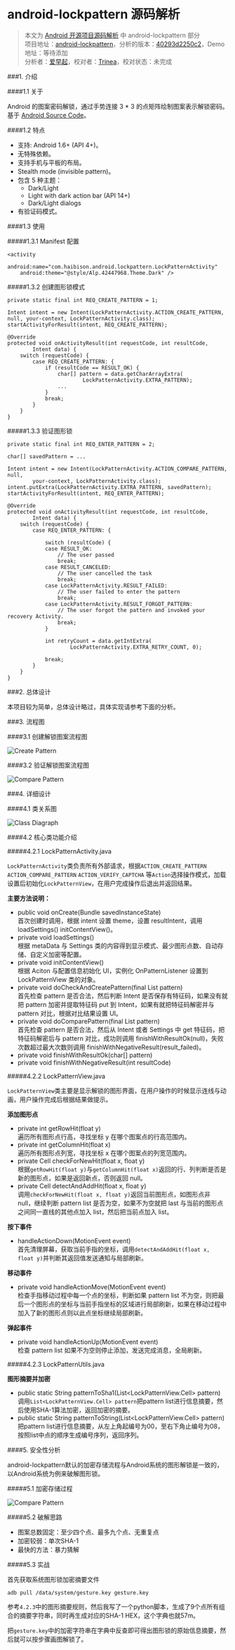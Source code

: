 android-lockpattern 源码解析
====================================
> 本文为 [Android 开源项目源码解析](https://github.com/android-cn/android-open-project-analysis) 中 android-lockpattern 部分  
> 项目地址：[android-lockpattern](https://code.google.com/p/android-lockpattern/)，分析的版本：[40293d2250c2](https://code.google.com/p/android-lockpattern/source/detail?r=40293d2250c2b273223ba25e4aeb3d290a0fdfad)，Demo 地址：等待添加    
> 分析者：[爱早起](https://github.com/liang7)，校对者：[Trinea](https://github.com/Trinea)，校对状态：未完成   

###1. 介绍

####1.1 关于

Android 的图案密码解锁，通过手势连接 3 * 3 的点矩阵绘制图案表示解锁密码。基于 [Android Source Code](https://android.googlesource.com/platform/frameworks/base/+/master/core/java/com/android/internal/widget/LockPatternView.java)。  

####1.2 特点

- 支持: Android 1.6+ (API 4+)。
- 无特殊依赖。
- 支持手机与平板的布局。
- Stealth mode (invisible pattern)。
- 包含 5 种主题：
  - Dark/Light
  - Light with dark action bar (API 14+)
  - Dark/Light dialogs
- 有验证码模式。

####1.3 使用

#####1.3.1 Manifest 配置

```
<activity
    android:name="com.haibison.android.lockpattern.LockPatternActivity"
    android:theme="@style/Alp.42447968.Theme.Dark" />
```

#####1.3.2 创建图形锁模式

```	
private static final int REQ_CREATE_PATTERN = 1;

Intent intent = new Intent(LockPatternActivity.ACTION_CREATE_PATTERN, null, your-context, LockPatternActivity.class);
startActivityForResult(intent, REQ_CREATE_PATTERN);
```

```
@Override
protected void onActivityResult(int requestCode, int resultCode,
        Intent data) {
    switch (requestCode) {
        case REQ_CREATE_PATTERN: {
            if (resultCode == RESULT_OK) {
                char[] pattern = data.getCharArrayExtra(
                        LockPatternActivity.EXTRA_PATTERN);
                ...
            }
            break;
        }
    }
}
```

#####1.3.3 验证图形锁

```
private static final int REQ_ENTER_PATTERN = 2;

char[] savedPattern = ...

Intent intent = new Intent(LockPatternActivity.ACTION_COMPARE_PATTERN, null,
        your-context, LockPatternActivity.class);
intent.putExtra(LockPatternActivity.EXTRA_PATTERN, savedPattern);
startActivityForResult(intent, REQ_ENTER_PATTERN);
```

```
@Override
protected void onActivityResult(int requestCode, int resultCode,
        Intent data) {
    switch (requestCode) {
        case REQ_ENTER_PATTERN: {
        
            switch (resultCode) {
            case RESULT_OK:
                // The user passed
                break;
            case RESULT_CANCELED:
                // The user cancelled the task
                break;
            case LockPatternActivity.RESULT_FAILED:
                // The user failed to enter the pattern
                break;
            case LockPatternActivity.RESULT_FORGOT_PATTERN:
                // The user forgot the pattern and invoked your recovery Activity.
                break;
            }

            int retryCount = data.getIntExtra(
                    LockPatternActivity.EXTRA_RETRY_COUNT, 0);

            break;
        }
    }
}
```

###2. 总体设计

本项目较为简单，总体设计略过，具体实现请参考下面的分析。  

###3. 流程图

####3.1 创建解锁图案流程图

![Create Pattern](image/CreatePattern.png)  

####3.2 验证解锁图案流程图

![Compare Pattern](image/ComparePattern.png)  

###4. 详细设计

####4.1 类关系图

![Class Diagraph](image/Main.png)  

####4.2 核心类功能介绍

#####4.2.1 LockPatternActivity.java

`LockPatternActivity`类负责所有外部请求，根据`ACTION_CREATE_PATTERN` `ACTION_COMPARE_PATTERN` `ACTION_VERIFY_CAPTCHA` 等`Action`选择操作模式，加载设置后初始化`LockPatternView`，在用户完成操作后退出并返回结果。

**主要方法说明：**  

* public void onCreate(Bundle savedInstanceState)  
首次创建时调用，根据 intent 设置 theme，设置 resultIntent，调用 loadSettings() initContentView()。  
* private void loadSettings()  
根据 metaData 与 Settings 类的内容得到显示模式、最少图形点数、自动存储、自定义加密等配置。  
* private void initContentView()  
根据 Aciton 与配置信息初始化 UI，实例化 OnPatternListener 设置到 LockPatternView 类的对象。  
* private void doCheckAndCreatePattern(final List<Cell> pattern)  
首先检查 pattern 是否合法，然后判断 Intent 是否保存有特征码，如果没有就把 pattern 加密并提取特征码 put 到 Intent，如果有就把特征码解密并与 pattern 对比，根据对比结果设置 UI。  
* private void doComparePattern(final List<Cell> pattern)  
首先检查 pattern 是否合法，然后从 Intent 或者 Settings 中 get 特征码，把特征码解密后与 pattern 对比，成功则调用 finishWithResultOk(null)，失败次数超过最大次数则调用 finishWithNegativeResult(result_failed)。  
* private void finishWithResultOk(char[] pattern)  
* private void finishWithNegativeResult(int resultCode)  

#####4.2.2 LockPatternView.java

`LockPatternView`类主要是显示解锁的图形界面，在用户操作的时候显示连线与动画，用户操作完成后根据结果做提示。  

**添加图形点**  

* private int getRowHit(float y)  
遍历所有图形点行高，寻找坐标 y 在哪个图案点的行高范围内。  
* private int getColumnHit(float x)  
遍历所有图形点列宽，寻找坐标 x 在哪个图案点的列宽范围内。  
* private Cell checkForNewHit(float x, float y)  
根据`getRowHit(float y)`与`getColumnHit(float x)`返回的行、列判断是否是新的图形点，如果是返回新点，否则返回 null。  
* private Cell detectAndAddHit(float x, float y)  
调用`checkForNewHit(float x, float y)`返回当前图形点，如图形点非 null，继续判断 pattern list 是否为空，如果不为空就把 last 与当前的图形点之间同一直线的其他点加入 list，然后把当前点加入 list。  

**按下事件**  

* handleActionDown(MotionEvent event)  
首先清理屏幕，获取当前手指的坐标，调用`detectAndAddHit(float x, float y)`并判断其返回值发送通知与局部刷新。  

**移动事件**  

* private void handleActionMove(MotionEvent event)  
检查手指移动过程中每一个点的坐标，判断如果 pattern list 不为空，则把最后一个图形点的坐标与当前手指坐标的区域进行局部刷新，如果在移动过程中加入了新的图形点则以此点坐标继续局部刷新。  

**弹起事件**  

* private void handleActionUp(MotionEvent event)  
检查 pattern list 如果不为空则停止添加，发送完成消息，全局刷新。  

#####4.2.3 LockPatternUtils.java

**图形摘要并加密**

* public static String patternToSha1(List<LockPatternView.Cell> pattern)  
调用`List<LockPatternView.Cell> pattern`把pattern list进行信息摘要，然后使用SHA-1算法加密，返回加密的摘要。
* public static String patternToString(List<LockPatternView.Cell> pattern)  
把pattern list进行信息摘要，从左上角起编号为00，至右下角止编号为08，按照list中点的顺序生成编号序列，返回序列。

####5. 安全性分析

android-lockpattern默认的加密存储流程与Android系统的图形解锁是一致的，以Android系统为例来破解图形锁。

#####5.1 加密存储过程

![Compare Pattern](image/sec.png) 

#####5.2 破解思路

* 图案总数固定：至少四个点、最多九个点、无重复点
* 加密较弱：单次SHA-1
* 最快的方法：暴力猜解

#####5.3 实战

首先获取系统图形锁加密摘要文件  

`
adb pull /data/system/gesture.key gesture.key
`

参考`4.2.3`中的图形摘要规则，然后我写了一个python脚本，生成了9个点所有组合的摘要字符串，同时再生成对应的SHA-1 HEX，这个字典也就57m。

把`gesture.key`中的加密字符串在字典中反查即可得出图形锁的原始信息摘要，然后就可以按步骤画图解锁了。